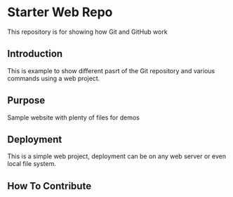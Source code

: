 # Starter Web Repo

This repository is for showing how Git and GitHub work

## Introduction

This is example to show different pasrt of the Git repository and various commands using a web project.

## Purpose

Sample website with plenty of files for demos

## Deployment

This is a simple web project, deployment can be on any web server or even local file system.

## How To Contribute